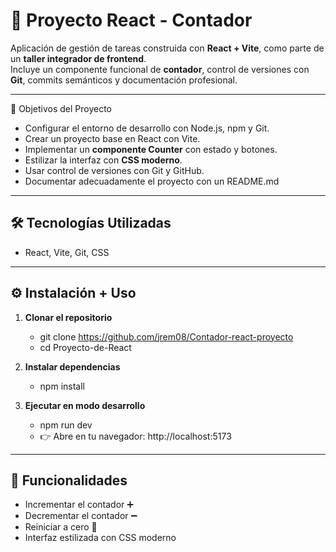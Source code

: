 # 🚀 Proyecto React - Contador

Aplicación de gestión de tareas construida con **React + Vite**, como parte de un **taller integrador de frontend**.  
Incluye un componente funcional de **contador**, control de versiones con **Git**, commits semánticos y documentación profesional.  

---
📌 Objetivos del Proyecto
- Configurar el entorno de desarrollo con Node.js, npm y Git.  
- Crear un proyecto base en React con Vite.  
- Implementar un **componente Counter** con estado y botones.  
- Estilizar la interfaz con **CSS moderno**.  
- Usar control de versiones con Git y GitHub.  
- Documentar adecuadamente el proyecto con un README.md

---

## 🛠️ Tecnologías Utilizadas
- React, Vite, Git, CSS

---

## ⚙️ Instalación + Uso

1. **Clonar el repositorio**
   - git clone https://github.com/jrem08/Contador-react-proyecto
   - cd Proyecto-de-React
  
2. **Instalar dependencias**
   - npm install
  
3. **Ejecutar en modo desarrollo**
   - npm run dev
   - 👉 Abre en tu navegador: http://localhost:5173

---
   
  
## 🧩 Funcionalidades
   - Incrementar el contador ➕
   - Decrementar el contador ➖
   - Reiniciar a cero 🔄
   - Interfaz estilizada con CSS moderno
